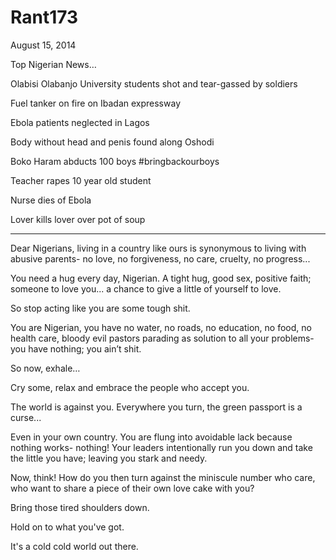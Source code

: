 # Rant173


August 15, 2014

Top Nigerian News…

Olabisi Olabanjo University students shot and tear-gassed by soldiers 

Fuel tanker on fire on Ibadan expressway

Ebola patients neglected in Lagos

Body without head and penis found along Oshodi

Boko Haram abducts 100 boys #bringbackourboys

Teacher rapes 10 year old student 

Nurse dies of Ebola

Lover kills lover over pot of soup

***

Dear Nigerians, living in a country like ours is synonymous to living with abusive parents- no love, no forgiveness, no care, cruelty, no progress...

You need a hug every day, Nigerian. A tight hug, good sex, positive faith; someone to love you... a chance to give a little of yourself to love.

So stop acting like you are some tough shit. 

You are Nigerian, you have no water, no roads, no education, no food, no health care, bloody evil pastors parading as solution to all your problems- you have nothing; you ain’t shit.

So now, exhale… 

Cry some, relax and embrace the people who accept you.

The world is against you. Everywhere you turn, the green passport is a curse...

Even in your own country. You are flung into avoidable lack because nothing works- nothing! Your leaders intentionally run you down and take the little you have; leaving you stark and needy. 

Now, think! How do you then turn against the miniscule number who care, who want to share a piece of their own love cake with you?

Bring those tired shoulders down.

Hold on to what you've got. 

It's a cold cold world out there.